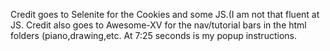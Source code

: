 Credit goes to Selenite for the Cookies and some JS.(I am not that fluent at JS. Credit also goes to Awesome-XV for the nav/tutorial bars in the html folders (piano,drawing,etc.
At 7:25 seconds is my popup instructions.
